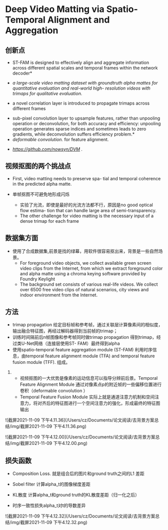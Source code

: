 # Deep Video Matting via Spatio-Temporal Alignment and Aggregation 

## 创新点

- ST-FAM is designed to effectively align and aggregate information across different spatial scales and temporal frames within the network decoder* 

- *a large-scale video matting dataset with groundtruth alpha mattes for quantitative evaluation and real-world high- resolution videos with trimaps for qualitative evaluation.* 

- a novel correlation layer is introduced to propagate trimaps across different frames

* sub-pixel convolution layer to upsample features, rather than unpooling operation or deconvolution, for both accuracy and efficiency: unpooling operation generates sparse indices and sometimes leads to zero gradients, while deconvolution suffers efficiency problem.* 
* *deformable convolution.* for feature alignment.



- *https://github.com/nowsyn/DVM* *.* 

## 视频抠图的两个挑战点

- First, video matting needs to preserve spa- tial and temporal coherence in the predicted alpha matte. 

- 单帧抠图不可避免地形成闪烁
  - 实验了光流，即使是最好的光流方法都不行，原因是no good optical flow estima- tion that can handle large area of semi-transparency. 
  - The other challenge for video matting is the necessary input of a dense trimap for each frame 



## 数据集方面

- 使用了合成数据集,前景是找的绿幕，用软件很容易抠出来，背景是一些自然场景。
  - For foreground video objects, we collect available green screen video clips from the Internet, from which we extract foreground color and alpha matte using a chroma keying software provided by Foundry Keylight
  - The background set consists of various real-life videos. We collect over 6500 free video clips of natural scenarios, city views and indoor environment from the Internet. 



## 方法

- trimap propagation 给定目标帧和参考帧，通过关联层计算像素间的相似度，输出融合特征图，再经过解码器得到当前帧的trimap；
- 训练时间隔前后n帧图像和参考帧同时做trimap propagation 得到trimap，经过类U-Net网络（连接层使用ST- FAM）最终得到alpha
- 使用spatio-temporal feature aggregation module (ST-FAM) 利用时序信息，由temporal feature alignment module (TFA) and temporal feature fusion module (TFF). 组成。

1. - 视频抠图的一大优势是像素的运动信息可以指导分辨前后景。Temporal Feature Alignment Module 通过对像素点p的附近帧的一些偏移位置进行卷积（deformable convolution ）
   - Temporal Feature Fusion Module 实际上就是通道注意力机制和空间注意力，将对齐后的特征图进行一个空间注意力的强化，形成最终的特征图输出



![截屏2021-11-09 下午4.11.36](/Users/cz/Documents/论文阅读/去背景方案总结/img/截屏2021-11-09 下午4.11.36.png)

![截屏2021-11-09 下午4.12.00](/Users/cz/Documents/论文阅读/去背景方案总结/img/截屏2021-11-09 下午4.12.00.png)

## 损失函数

- Composition Loss. 就是组合后的图片和ground truth之间的L1 差距

- Sobel filter 计算alpha_t的图像梯度差距

-  KL散度 计算alpha_t和ground truth的KL散度差距（归一化之后）

- 时序一致性损失alpha_t对t的导数差异

![截屏2021-11-09 下午4.12.32](/Users/cz/Documents/论文阅读/去背景方案总结/img/截屏2021-11-09 下午4.12.32.png)


